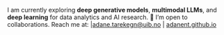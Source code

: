 I am currently exploring **deep generative models**, **multimodal LLMs**, and **deep learning** for data analytics and AI research. 
🤝 I’m open to collaborations. Reach me at: |adane.tarekegn@uib.no | [adanent.github.io](https://adanent.github.io/)

